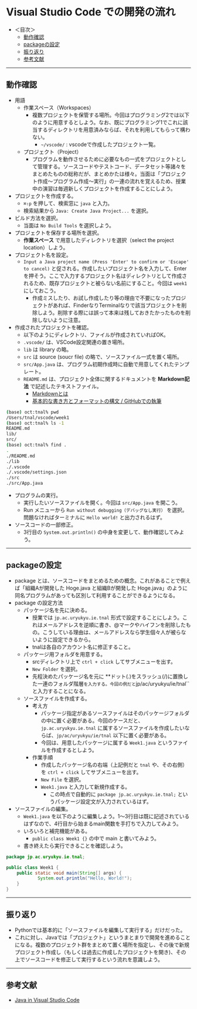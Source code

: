 # Visual Studio Code での開発の流れ
- ＜目次＞
  - <a href="#ex1">動作確認</a>
  - <a href="#ex2">packageの設定</a>
  - <a href="#summary">振り返り</a>
  - <a href="#ref">参考文献</a>

<hr>

## <a name="ex1">動作確認</a>
- 用語
  - 作業スペース（Workspaces）
    - 複数プロジェクトを保管する場所。今回はプログラミング2では以下のように用意するとしよう。なお、既にプログラミング1でこれに該当するディレクトリを用意済みならば、それを利用してもらって構わない。
      - ``~/vscode/`` : vscodeで作成したプロジェクト一覧。
  - プロジェクト（Project）
    - プログラムを動作させるために必要なもの一式をプロジェクトとして管理する。ソースコードやテストコード、データセット等諸々をまとめたものの総称だが、まとめかたは様々。当面は「プロジェクト作成〜プログラム作成〜実行」の一連の流れを覚えるため、授業中の演習は毎週新しくプロジェクトを作成することにしよう。
- プロジェクトを作成する。
  - ``⌘⇧p`` を押して、検索窓に ``java`` と入力。
  - 検索結果から ``Java: Create Java Project...`` を選択。
- ビルド方法を選択。
  - 当面は ``No Build Tools`` を選択しよう。
- プロジェクトを保存する場所を選択。
  - **作業スペース** で用意したディレクトリを選択（select the project location）しよう。
- プロジェクト名を設定。
  - ``Input a Java project name (Press 'Enter' to confirm or 'Escape' to cancel)`` と促される。作成したいプロジェクト名を入力して、Enterを押そう。ここで入力するプロジェクト名はディレクトリとして作成されるため、既存プロジェクトと被らない名前にすること。今回は ``week1`` にしておこう。
    - 作成ミスしたり、お試し作成したり等の理由で不要になったプロジェクトがあれば、FinderなりTerminalなりで該当プロジェクトを削除しよう。削除する際には誤って本来は残しておきたかったものを削除しないように注意。
- 作成されたプロジェクトを確認。
  - 以下のようにディレクトリ、ファイルが作成されていればOK。
  - ``.vscode/`` は、VSCode設定関連の置き場所。
  - ``lib`` は library の略。
  - ``src`` は source (soucr file) の略で、ソースファイル一式を置く場所。
  - ``src/App.java`` は、プログラム初期作成時に自動で用意してくれたテンプレート。
  - ``README.md`` は、プロジェクト全体に関するドキュメントを **Markdown記法** で記述したテキストファイル。
    - [Markdownとは](http://www.markdown.jp/what-is-markdown/)
    - [基本的な書き方とフォーマットの構文 / GitHubでの執筆](https://docs.github.com/ja/github/writing-on-github/basic-writing-and-formatting-syntax)

```zsh
(base) oct:tnal% pwd
/Users/tnal/vscode/week1
(base) oct:tnal% ls -1
README.md
lib/
src/
(base) oct:tnal% find .
.
./README.md
./lib
./.vscode
./.vscode/settings.json
./src
./src/App.java
```

- プログラムの実行。
  - 実行したいソースファイルを開く。今回は ``src/App.java`` を開こう。
  - Run メニューから ``Run without debugging（デバッグなし実行）`` を選択。問題なければターミナルに ``Hello world!`` と出力されるはず。
- ソースコードの一部修正。
  - 3行目の ``System.out.println()`` の中身を変更して、動作確認してみよう。

<hr>

## <a name="ex2">packageの設定</a>
- package とは、ソースコードをまとめるための概念。これがあることで例えば「組織Aが開発した Hoge.java と組織Bが開発した Hoge.java」のように同名プログラムがあっても区別して利用することができるようになる。
- package の設定方法
  - パッケージ名を先に決める。
    - 授業では ``jp.ac.uryukyu.ie.tnal`` 形式で設定することにしよう。これはメールアドレスを逆順に書き、@マークやハイフンを削除したもの。こうしている理由は、メールアドレスなら学生個々人が被らないように設定できるから。
    - tnalは各自のアカウント名に修正すること。
  - パッケージ用フォルダを用意する。
    - srcディレクトリ上で ``ctrl + click`` してサブメニューを出す。
    - ``New Folder`` を選択。
    - 先程決めたパッケージ名を元に **ドット(.)をスラッシュ(/)に置換した一連のフォルダ階層`` を入力する。今回の例だと ``jp/ac/uryukyu/ie/tnal`` と入力することになる。
  - ソースファイルを作成する。
    - 考え方
      - パッケージ指定があるソースファイルはそのパッケージフォルダの中に置く必要がある。今回のケースだと、``jp.ac.uryukyu.ie.tnal`` に属するソースファイルを作成したいならば、``jp/ac/uryukyu/ie/tnal`` 以下に置く必要がある。
      - 今回は、用意したパッケージに属する ``Week1.java`` というファイルを作成するとしよう。
    - 作業手順
      - 作成したパッケージ名の右端（上記例だと ``tnal`` や、その右側）を ``ctrl + click`` してサブメニューを出す。
      - ``New File`` を選択。
      - ``Week1.java`` と入力して新規作成する。
        - この時点で自動的に ``package jp.ac.uryukyu.ie.tnal;`` というパッケージ設定文が入力されているはず。
- ソースファイルの編集。
  - ``Week1.java`` を以下のように編集しよう。1〜3行目は既に記述されているはずなので、4行目から始まるmain関数を手打ちで入力してみよう。
  - いろいろと補完機能がある。
    - ``public class Week1 {}`` の中で main と書いてみよう。
  - 書き終えたら実行できることを確認しよう。

```Java
package jp.ac.uryukyu.ie.tnal;

public class Week1 {
    public static void main(String[] args) {
            System.out.println("Hello, World!");
    }    
}
```

<hr>

## <a name="summary">振り返り</a>
- Pythonでは基本的に「ソースファイルを編集して実行する」だけだった。
- これに対し、Javaでは「プロジェクト」というまとまりで開発を進めることになる。複数のプロジェクト群をまとめて置く場所を指定し、その後で新規プロジェクト作成し（もしくは過去に作成したプロジェクトを開き)、その上でソースコードを修正して実行するという流れを意識しよう。

<hr>

## <a name="ref">参考文献</a>
- [Java in Visual Studio Code](https://code.visualstudio.com/docs/languages/java)
